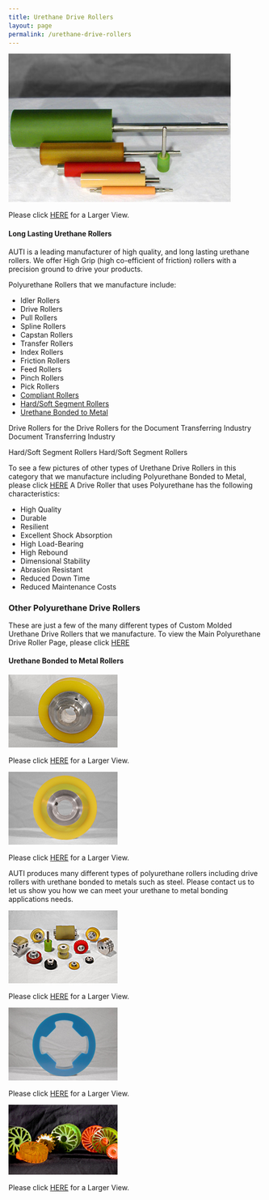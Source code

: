 ```yaml
---
title: Urethane Drive Rollers
layout: page
permalink: /urethane-drive-rollers
---
```


<img src="img/ROLLERS3_1.jpg" alt="Urethane Rollers" title="Urethane Rollers" class="img-fluid">

Please click [HERE](img/ROLLERS6_1.jpg) for a Larger View.

#### Long Lasting Urethane Rollers

AUTI is a leading manufacturer of high quality, and long lasting urethane rollers. We offer High Grip (high co-efficient of friction) rollers with a precision ground to drive your products.

Polyurethane Rollers that we manufacture include:

- Idler Rollers
- Drive Rollers
- Pull Rollers
- Spline Rollers
- Capstan Rollers
- Transfer Rollers
- Index Rollers
- Friction Rollers
- Feed Rollers
- Pinch Rollers
- Pick Rollers
- [Compliant Rollers](compliant-rollers)
- [Hard/Soft Segment Rollers](hard-and-soft-segment-rollers)
- [Urethane Bonded to Metal](/)
  	
Drive Rollers for the
Drive Rollers for the Document Transferring Industry
Document Transferring Industry

Hard/Soft Segment Rollers
 Hard/Soft Segment Rollers

To see a few pictures of other types of Urethane Drive Rollers in this category that we manufacture including Polyurethane Bonded to Metal, please click [HERE](urethane-drive-rollers)
A Drive Roller that uses Polyurethane has the following characteristics:

- High Quality
- Durable
- Resilient
- Excellent Shock Absorption
- High Load-Bearing
- High Rebound
- Dimensional Stability
- Abrasion Resistant
- Reduced Down Time
- Reduced Maintenance Costs

### Other Polyurethane Drive Rollers

These are just a few of the many different types of Custom Molded Urethane Drive Rollers that we manufacture. To view the Main Polyurethane Drive Roller Page, please click [HERE](urethane-drive-rollers)

#### Urethane Bonded to Metal Rollers

<img src="img/yellow_roller216x144.jpg" alt="Urethane Bonded to Metal Roller" title="Urethane Bonded to Metal Roller" class="img-fluid">

Please click [HERE](img/urethane_bonded_to_metal.jpg) for a Larger View.

<img src="img/urethane_bonded_to_metal.jpg" alt="Urethane Bonded to Metal Keyed Roller" title="Urethane Bonded to Metal Keyed Roller" class="img-fluid">

Please click [HERE](img/urethane_bonded_to_metal_roller.jpg) for a Larger View.

AUTI produces many different types of polyurethane rollers including drive rollers with urethane bonded to metals such as steel. Please contact us to let us show you how we can meet your urethane to metal bonding applications needs.

<img src="img/Rollers216x144.jpg" alt="Custom Molded Urethane Rollers" title="Custom Molded Urethane Rollers" class="img-fluid">

Please click [HERE](img/Rollers432x288.jpg) for a Larger View.

<img src="img/BU3.jpg" alt="Custom Molded Urethane Roller" title="Custom Molded Urethane Roller" class="img-fluid">

Please click [HERE](img/BU6.jpg) for a Larger View.

<img src="img/set3.jpg" alt="Compliant Rollers" title="Compliant Rollers" class="img-fluid">

Please click [HERE](img/set6.jpg) for a Larger View.
